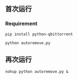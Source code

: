 ## 首次运行

### Requirement
```
pip install python-qbittorrent
```

```
python autoremove.py
```

## 再次运行

```
nohup python autoremove.py &
```
